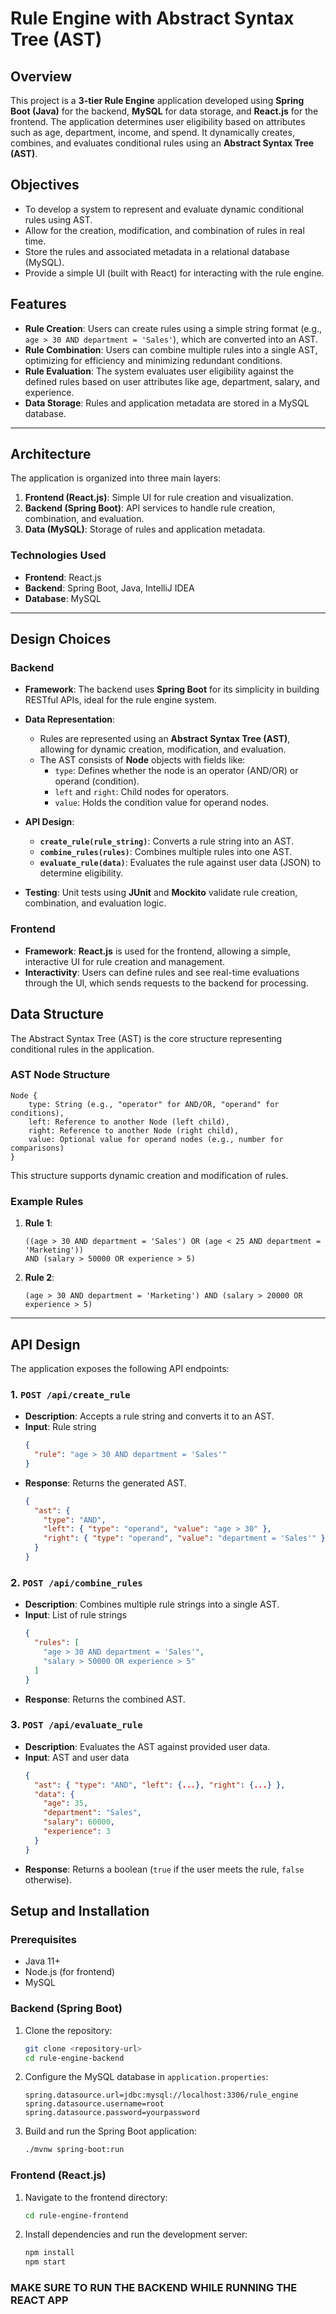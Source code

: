 
# Rule Engine with Abstract Syntax Tree (AST)

## Overview

This project is a **3-tier Rule Engine** application developed using **Spring Boot (Java)** for the backend, **MySQL** for data storage, and **React.js** for the frontend. The application determines user eligibility based on attributes such as age, department, income, and spend. It dynamically creates, combines, and evaluates conditional rules using an **Abstract Syntax Tree (AST)**.

## Objectives

- To develop a system to represent and evaluate dynamic conditional rules using AST.
- Allow for the creation, modification, and combination of rules in real time.
- Store the rules and associated metadata in a relational database (MySQL).
- Provide a simple UI (built with React) for interacting with the rule engine.

## Features

- **Rule Creation**: Users can create rules using a simple string format (e.g., `age > 30 AND department = 'Sales'`), which are converted into an AST.
- **Rule Combination**: Users can combine multiple rules into a single AST, optimizing for efficiency and minimizing redundant conditions.
- **Rule Evaluation**: The system evaluates user eligibility against the defined rules based on user attributes like age, department, salary, and experience.
- **Data Storage**: Rules and application metadata are stored in a MySQL database.

---

## Architecture

The application is organized into three main layers:

1. **Frontend (React.js)**: Simple UI for rule creation and visualization.
2. **Backend (Spring Boot)**: API services to handle rule creation, combination, and evaluation.
3. **Data (MySQL)**: Storage of rules and application metadata.

### Technologies Used

- **Frontend**: React.js
- **Backend**: Spring Boot, Java, IntelliJ IDEA
- **Database**: MySQL

---

## Design Choices

### Backend

- **Framework**: The backend uses **Spring Boot** for its simplicity in building RESTful APIs, ideal for the rule engine system.
  
- **Data Representation**:
  - Rules are represented using an **Abstract Syntax Tree (AST)**, allowing for dynamic creation, modification, and evaluation.
  - The AST consists of **Node** objects with fields like:
    - `type`: Defines whether the node is an operator (AND/OR) or operand (condition).
    - `left` and `right`: Child nodes for operators.
    - `value`: Holds the condition value for operand nodes.

- **API Design**:
  - **`create_rule(rule_string)`**: Converts a rule string into an AST.
  - **`combine_rules(rules)`**: Combines multiple rules into one AST.
  - **`evaluate_rule(data)`**: Evaluates the rule against user data (JSON) to determine eligibility.

- **Testing**: Unit tests using **JUnit** and **Mockito** validate rule creation, combination, and evaluation logic.

### Frontend

- **Framework**: **React.js** is used for the frontend, allowing a simple, interactive UI for rule creation and management.
- **Interactivity**: Users can define rules and see real-time evaluations through the UI, which sends requests to the backend for processing.

## Data Structure

The Abstract Syntax Tree (AST) is the core structure representing conditional rules in the application.

### AST Node Structure

```plaintext
Node {
    type: String (e.g., "operator" for AND/OR, "operand" for conditions),
    left: Reference to another Node (left child),
    right: Reference to another Node (right child),
    value: Optional value for operand nodes (e.g., number for comparisons)
}
```

This structure supports dynamic creation and modification of rules.

### Example Rules

1. **Rule 1**:
   ```
   ((age > 30 AND department = 'Sales') OR (age < 25 AND department = 'Marketing')) 
   AND (salary > 50000 OR experience > 5)
   ```

2. **Rule 2**:
   ```
   (age > 30 AND department = 'Marketing') AND (salary > 20000 OR experience > 5)
   ```

---

## API Design

The application exposes the following API endpoints:

### 1. `POST /api/create_rule`

- **Description**: Accepts a rule string and converts it to an AST.
- **Input**: Rule string
  ```json
  {
    "rule": "age > 30 AND department = 'Sales'"
  }
  ```
- **Response**: Returns the generated AST.
  ```json
  {
    "ast": {
      "type": "AND",
      "left": { "type": "operand", "value": "age > 30" },
      "right": { "type": "operand", "value": "department = 'Sales'" }
    }
  }
  ```

### 2. `POST /api/combine_rules`

- **Description**: Combines multiple rule strings into a single AST.
- **Input**: List of rule strings
  ```json
  {
    "rules": [
      "age > 30 AND department = 'Sales'",
      "salary > 50000 OR experience > 5"
    ]
  }
  ```
- **Response**: Returns the combined AST.

### 3. `POST /api/evaluate_rule`

- **Description**: Evaluates the AST against provided user data.
- **Input**: AST and user data
  ```json
  {
    "ast": { "type": "AND", "left": {...}, "right": {...} },
    "data": {
      "age": 35,
      "department": "Sales",
      "salary": 60000,
      "experience": 3
    }
  }
  ```
- **Response**: Returns a boolean (`true` if the user meets the rule, `false` otherwise).

## Setup and Installation

### Prerequisites

- Java 11+
- Node.js (for frontend)
- MySQL

### Backend (Spring Boot)

1. Clone the repository:
   ```bash
   git clone <repository-url>
   cd rule-engine-backend
   ```

2. Configure the MySQL database in `application.properties`:
   ```properties
   spring.datasource.url=jdbc:mysql://localhost:3306/rule_engine
   spring.datasource.username=root
   spring.datasource.password=yourpassword
   ```

3. Build and run the Spring Boot application:
   ```bash
   ./mvnw spring-boot:run
   ```

### Frontend (React.js)

1. Navigate to the frontend directory:
   ```bash
   cd rule-engine-frontend
   ```

2. Install dependencies and run the development server:
   ```bash
   npm install
   npm start
   ```
### MAKE SURE TO RUN THE BACKEND WHILE RUNNING THE REACT APP
